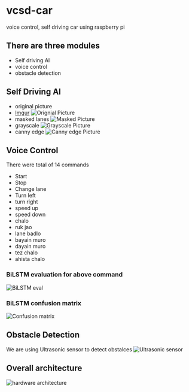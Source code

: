 # vcsd-car
voice control, self driving car using raspberry pi
## There are three modules
- Self driving AI
- voice control
- obstacle detection

## Self Driving AI
- original picture
- [Imgur](https://imgur.com/RDtfiUl)
  ![Orignial Picture](https://imgur.com/RDtfiUl)
- masked lanes
  ![Masked Picture](https://imgur.com/hYQteWN)
- grayscale
  ![Grayscale Picture](https://imgur.com/s12hP6e)
- canny edge
  ![Canny edge Picture](https://imgur.com/C5SDS9D)

## Voice Control
There were total of 14 commands
- Start
- Stop
- Change lane
- Turn left
- turn right
- speed up
- speed down
- chalo
- ruk jao
- lane badlo
- bayain muro
- dayain muro
- tez chalo
- ahista chalo

### BiLSTM evaluation for above command
![BiLSTM eval](https://imgur.com/e1OQ1NV)
### BiLSTM confusion matrix
![Confusion matrix](https://imgur.com/cTdKmre)

## Obstacle Detection
We are using Ultrasonic sensor to detect obstalces
![Ultrasonic sensor](https://imgur.com/FPdrN3f)

## Overall architecture
![hardware architecture](https://imgur.com/SfQBGNq)

